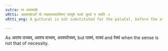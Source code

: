 ```yaml
---
sutra: प्य आवश्यके
vRtti: आवश्यकेऽर्थे यो ण्यप्रत्ययस्तस्मिन् परभूते चजोः कुत्वं न भवति ॥
vRtti_eng: A guttural is not substituted for the palatal, before the affix ण्य, when it means 'to do as absolute necessity'.

---
```

As अवश्य पाच्यम्, अवश्य वाच्यम्, अवश्यरेच्यम्, but पाक्यं, वाक्यं and रेक्यं when the sense is not that of necessity.
